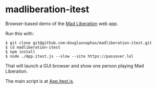 # madliberation-itest

Browser-based demo of the [Mad Liberation](https://passover.lol) web app.

Run this with:

```
$ git clone git@github.com:douglasnaphas/madliberation-itest.git
$ cd madliberation-itest
$ npm install
$ node ./App.itest.js --slow --site https://passover.lol
```
That will launch a GUI browser and show one person playing Mad Liberation.

The main script is at [App.itest.js](https://github.com/douglasnaphas/madliberation-itest/blob/master/App.itest.js).
